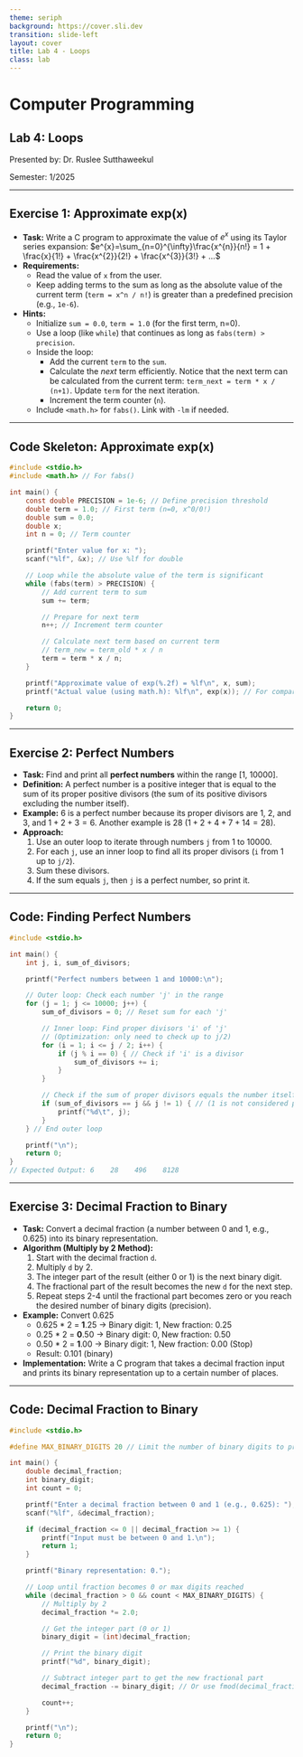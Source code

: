 ```yaml
---
theme: seriph
background: https://cover.sli.dev
transition: slide-left
layout: cover
title: Lab 4 - Loops
class: lab
---
```


# Computer Programming
## Lab 4: Loops

Presented by: Dr. Ruslee Sutthaweekul

Semester: 1/2025

---

## Exercise 1: Approximate exp(x)

* **Task:** Write a C program to approximate the value of $e^x$ using its Taylor series expansion:
  $e^{x}=\sum_{n=0}^{\infty}\frac{x^{n}}{n!} = 1 + \frac{x}{1!} + \frac{x^{2}}{2!} + \frac{x^{3}}{3!} + ...$
* **Requirements:**
    * Read the value of `x` from the user.
    * Keep adding terms to the sum as long as the absolute value of the current term (`term = x^n / n!`) is greater than a predefined precision (e.g., `1e-6`).
* **Hints:**
    * Initialize `sum = 0.0`, `term = 1.0` (for the first term, n=0).
    * Use a loop (like `while`) that continues as long as `fabs(term) > precision`.
    * Inside the loop:
        * Add the current `term` to the `sum`.
        * Calculate the *next* term efficiently. Notice that the next term can be calculated from the current term: `term_next = term * x / (n+1)`. Update `term` for the next iteration.
        * Increment the term counter (`n`).
    * Include `<math.h>` for `fabs()`. Link with `-lm` if needed.

---

## Code Skeleton: Approximate exp(x)

```c
#include <stdio.h>
#include <math.h> // For fabs()

int main() {
    const double PRECISION = 1e-6; // Define precision threshold
    double term = 1.0; // First term (n=0, x^0/0!)
    double sum = 0.0;
    double x;
    int n = 0; // Term counter

    printf("Enter value for x: ");
    scanf("%lf", &x); // Use %lf for double

    // Loop while the absolute value of the term is significant
    while (fabs(term) > PRECISION) {
        // Add current term to sum
        sum += term;

        // Prepare for next term
        n++; // Increment term counter

        // Calculate next term based on current term
        // term_new = term_old * x / n
        term = term * x / n;
    }

    printf("Approximate value of exp(%.2f) = %lf\n", x, sum);
    printf("Actual value (using math.h): %lf\n", exp(x)); // For comparison

    return 0;
}
```

---

## Exercise 2: Perfect Numbers

* **Task:** Find and print all **perfect numbers** within the range [1, 10000].
* **Definition:** A perfect number is a positive integer that is equal to the sum of its proper positive divisors (the sum of its positive divisors excluding the number itself).
* **Example:** 6 is a perfect number because its proper divisors are 1, 2, and 3, and $1 + 2 + 3 = 6$. Another example is 28 ($1 + 2 + 4 + 7 + 14 = 28$).
* **Approach:**
    1. Use an outer loop to iterate through numbers `j` from 1 to 10000.
    2. For each `j`, use an inner loop to find all its proper divisors (`i` from 1 up to `j/2`).
    3. Sum these divisors.
    4. If the sum equals `j`, then `j` is a perfect number, so print it.

---

## Code: Finding Perfect Numbers

```c
#include <stdio.h>

int main() {
    int j, i, sum_of_divisors;

    printf("Perfect numbers between 1 and 10000:\n");

    // Outer loop: Check each number 'j' in the range
    for (j = 1; j <= 10000; j++) {
        sum_of_divisors = 0; // Reset sum for each 'j'

        // Inner loop: Find proper divisors 'i' of 'j'
        // (Optimization: only need to check up to j/2)
        for (i = 1; i <= j / 2; i++) {
            if (j % i == 0) { // Check if 'i' is a divisor
                sum_of_divisors += i;
            }
        }

        // Check if the sum of proper divisors equals the number itself
        if (sum_of_divisors == j && j != 1) { // (1 is not considered perfect conventionally)
            printf("%d\t", j);
        }
    } // End outer loop

    printf("\n");
    return 0;
}
// Expected Output: 6    28    496    8128
```

---

## Exercise 3: Decimal Fraction to Binary

* **Task:** Convert a decimal fraction (a number between 0 and 1, e.g., 0.625) into its binary representation.
* **Algorithm (Multiply by 2 Method):**
    1. Start with the decimal fraction `d`.
    2. Multiply `d` by 2.
    3. The integer part of the result (either 0 or 1) is the next binary digit.
    4. The fractional part of the result becomes the new `d` for the next step.
    5. Repeat steps 2-4 until the fractional part becomes zero or you reach the desired number of binary digits (precision).
* **Example:** Convert 0.625
    * 0.625 * 2 = **1**.25 -> Binary digit: 1, New fraction: 0.25
    * 0.25 * 2 = **0**.50 -> Binary digit: 0, New fraction: 0.50
    * 0.50 * 2 = **1**.00 -> Binary digit: 1, New fraction: 0.00 (Stop)
    * Result: 0.101 (binary)
* **Implementation:** Write a C program that takes a decimal fraction input and prints its binary representation up to a certain number of places.

---

## Code: Decimal Fraction to Binary

```c
#include <stdio.h>

#define MAX_BINARY_DIGITS 20 // Limit the number of binary digits to print

int main() {
    double decimal_fraction;
    int binary_digit;
    int count = 0;

    printf("Enter a decimal fraction between 0 and 1 (e.g., 0.625): ");
    scanf("%lf", &decimal_fraction);

    if (decimal_fraction <= 0 || decimal_fraction >= 1) {
        printf("Input must be between 0 and 1.\n");
        return 1;
    }

    printf("Binary representation: 0.");

    // Loop until fraction becomes 0 or max digits reached
    while (decimal_fraction > 0 && count < MAX_BINARY_DIGITS) {
        // Multiply by 2
        decimal_fraction *= 2.0;

        // Get the integer part (0 or 1)
        binary_digit = (int)decimal_fraction;

        // Print the binary digit
        printf("%d", binary_digit);

        // Subtract integer part to get the new fractional part
        decimal_fraction -= binary_digit; // Or use fmod(decimal_fraction, 1.0)

        count++;
    }

    printf("\n");
    return 0;
}
```



